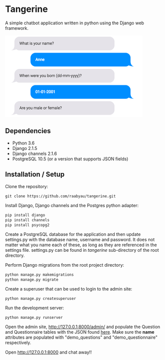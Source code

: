 # Tangerine

A simple chatbot application written in python using the Django web framework.

![alt text](https://github.com/raabyau/tangerine/blob/master/screenshot.png)


## Dependencies

* Python 3.6
* Django 2.1.5
* Django channels 2.1.6
* PostgreSQL 10.5 (or a version that supports JSON fields)

## Installation / Setup

Clone the repository:
```
git clone https://github.com/raabyau/tangerine.git
```

Install Django, Django channels and the Postgres python adapter:
```
pip install django
pip install channels
pip install psycopg2
```

Create a PostgreSQL database for the application and then update settings.py with the database name, username and password. It does not matter what you name each of these, as long as they are referenced in the settings file. settings.py can be found in *tangerine* sub-directory of the root directory.

Perform Django migrations from the root project directory:
```
python manage.py makemigrations
python manage.py migrate
```

Create a superuser that can be used to login to the admin site:
```
python manage.py createsuperuser
```

Run the development server:
```
python manage.py runserver
```

Open the admin site, http://127.0.0.1:8000/admin/ and populate the Question and Questionnaire tables with the JSON found <a href="https://github.com/raabyau/tangerine/tree/master/demo">here</a>. Make sure the <b>name</b> attributes are populated with "demo_questions" and "demo_questionnaire" respectively.

Open http://127.0.0.1:8000 and chat away!!
